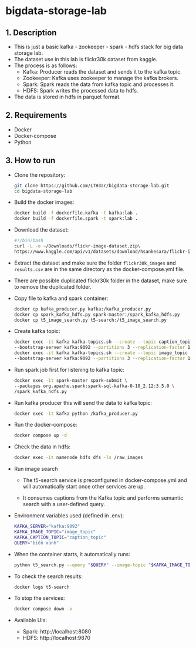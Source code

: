 # bigdata-storage-lab

## 1. Description

- This is just a basic kafka - zookeeper - spark - hdfs stack for big data storage lab.
- The dataset use in this lab is flickr30k dataset from kaggle.
- The process is as follows:
  - Kafka: Producer reads the dataset and sends it to the kafka topic.
  - Zookeeper: Kafka uses zookeeper to manage the kafka brokers.
  - Spark: Spark reads the data from kafka topic and processes it.
  - HDFS: Spark writes the processed data to hdfs.
- The data is stored in hdfs in parquet format.

## 2. Requirements

- Docker
- Docker-compose
- Python

## 3. How to run

- Clone the repository:

    ```bash
    git clone https://github.com/LTH3ar/bigdata-storage-lab.git
    cd bigdata-storage-lab
    ```

- Build the docker images:

    ```bash
    docker build -f dockerfile.kafka -t kafka:lab .
    docker build -f dockerfile.spark -t spark:lab .

    ```

- Download the dataset:

    ```bash
    #!/bin/bash
    curl -L -o ~/Downloads/flickr-image-dataset.zip\
    https://www.kaggle.com/api/v1/datasets/download/hsankesara/flickr-image-dataset
    ```

- Extract the dataset and make sure the folder `flickr30k_images` and `results.csv` are in the same directory as the docker-compose.yml file.
- There are possible duplicated flickr30k folder in the dataset, make sure to remove the duplicated folder.

- Copy file to kafka and spark container:

    ```bash
    docker cp kafka_producer.py kafka:/kafka_producer.py
    docker cp spark_kafka_hdfs.py spark-master:/spark_kafka_hdfs.py
    docker cp t5_image_search.py t5-search:/t5_image_search.py

- Create kafka topic:

    ```bash
    docker exec -it kafka kafka-topics.sh --create --topic caption_topic \
  --bootstrap-server kafka:9092 --partitions 3 --replication-factor 1
    docker exec -it kafka kafka-topics.sh --create --topic image_topic \
  --bootstrap-server kafka:9092 --partitions 3 --replication-factor 1


    ```

- Run spark job first for listening to kafka topic:

    ```bash
    docker exec -it spark-master spark-submit \
  --packages org.apache.spark:spark-sql-kafka-0-10_2.12:3.5.0 \
  /spark_kafka_hdfs.py

    ```

- Run kafka producer this will send the data to kafka topic:

    ```bash
    docker exec -it kafka python /kafka_producer.py
    ```
- Run the docker-compose:

    ```bash
    docker compose up -d
    ```
    
- Check the data in hdfs:

    ```bash
    docker exec -it namenode hdfs dfs -ls /raw_images
    ```
- Run image search
   - The t5-search service is preconfigured in docker-compose.yml and will automatically start once other services are up.

   - It consumes captions from the Kafka topic and performs semantic search with a user-defined query.

- Environment variables used (defined in .env):
    ```bash
    KAFKA_SERVER="kafka:9092"
    KAFKA_IMAGE_TOPIC="image_topic"
    KAFKA_CAPTION_TOPIC="caption_topic"
    QUERY="biển xanh"

    ```
- When the container starts, it automatically runs:
    ```bash
    python t5_search.py --query "$QUERY" --image-topic "$KAFKA_IMAGE_TOPIC" --caption-topic "$KAFKA_CAPTION_TOPIC" --kafka "$KAFKA_SERVER"
    ```
- To check the search results:

    ```bash
    docker logs t5-search
    ```


- To stop the services:

    ```bash
    docker compose down -v
    ```
  

- Available UIs:
  - Spark: http://localhost:8080
  - HDFS: http://localhost:9870
